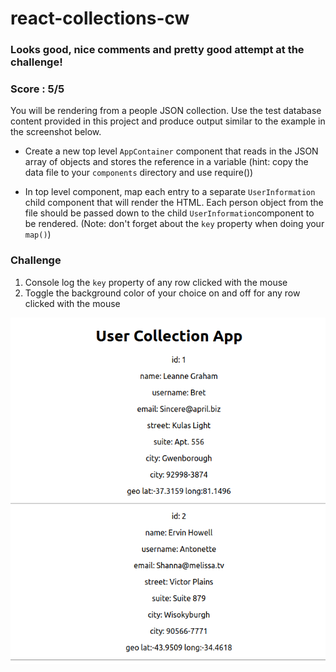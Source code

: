 # react-collections-cw
### Looks good, nice comments and pretty good attempt at the challenge!
### Score : 5/5
You will be rendering from a people JSON collection. Use the test database content provided in this project and produce output similar to the example in the screenshot below.

- Create a new top level `AppContainer` component that reads in the JSON array of objects and stores the reference in a variable (hint: copy the data file to your `components` directory and use require())

- In top level component, map each entry to a separate `UserInformation` child component that will render the HTML. Each person object from the file should be passed down to the child `UserInformation`component to be rendered. (Note: don't forget about the `key` property when doing your `map()`)

### Challenge
1) Console log the `key` property of any row clicked with the mouse
2) Toggle the background color of your choice on and off for any row clicked with the mouse

![Sample Output](./2019-04-03_cw.png)
